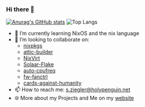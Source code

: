 ### Hi there 👋

[![Anurag's GitHub stats](https://github-readme-stats.vercel.app/api?username=svenum)](https://github.com/anuraghazra/github-readme-stats)
![Top Langs](https://github-readme-stats.vercel.app/api/top-langs/?username=svenum&layout=compact)

- 🌱 I’m currently learning NixOS and the nix language
- 👯 I’m looking to collaborate on:
  - [nixpkgs](https://github.com/NixOS/nixpkgs)
  - [attic-builder](https://github.com/Svenum/attic-builder)
  - [NixVirt](https://github.com/AshleyYakeley/NixVirt)
  - [Solaar-Flake](https://github.com/Svenum/Solaar-Flake)
  - [auto-cpufreq](https://github.com/AdnanHodzic/auto-cpufreq)
  - [fw-fanctrl](https://github.com/TamtamHero/fw-fanctrl)
  - [cards-against-humanity](https://github.com/sirBerg/cards-against-humanity)
- 📫 How to reach me: s.ziegler@holypenguin.net
- 🌐 More about my Projects and Me on my [website](https://notes.ziegler.page)
